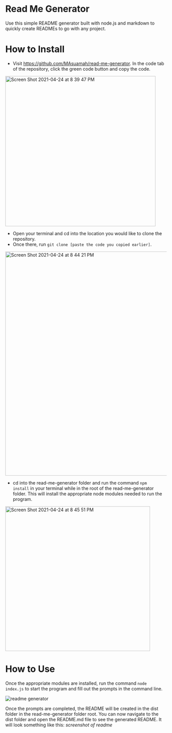 # Read Me Generator

Use this simple README generator built with node.js and markdown to quickly create READMEs to go with any project.

# How to Install
* Visit https://github.com/MAsuamah/read-me-generator. In the code tab of the repository, click the green code button and copy the code.
<img width="469" alt="Screen Shot 2021-04-24 at 8 39 47 PM" src="https://user-images.githubusercontent.com/77217156/115976809-b994ee00-a53f-11eb-806a-32dc06b9165f.png">

* Open your terminal and cd into the location you would like to clone the repository. 
* Once there, run `git clone [paste the code you copied earlier]`. 

<img width="700" alt="Screen Shot 2021-04-24 at 8 44 21 PM" src="https://user-images.githubusercontent.com/77217156/115976904-8e5ece80-a540-11eb-9cf1-128fa052f14c.png">

* cd into the read-me-generator folder and run the command `npm install` in your terminal while in the root of the read-me-generator folder. This will install the appropriate node modules needed to run the program.

<img width="452" alt="Screen Shot 2021-04-24 at 8 45 51 PM" src="https://user-images.githubusercontent.com/77217156/115976917-aa627000-a540-11eb-99d7-2893f53c8125.png">

# How to Use
Once the appropriate modules are installed, run the command `node index.js` to start the program and fill out the prompts in the command line.

![readme generator ](https://user-images.githubusercontent.com/77217156/115977079-67a19780-a542-11eb-9339-4f5741056473.gif)

Once the prompts are completed, the README will be created in the dist folder in the read-me-generator folder root. You can now navigate to the dist folder and open the README.md file to see the generated README. It will look something like this: *screenshot of readme*
